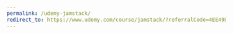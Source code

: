 ```yaml
---
permalink: /udemy-jamstack/
redirect_to: https://www.udemy.com/course/jamstack/?referralCode=4EE49D92223D92AFF113
---
```

